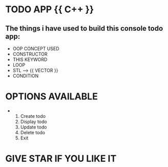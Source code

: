 # TODO APP {{ C++ }}

## The things i have used to build this console todo app: 
  - OOP CONCEPT USED 
  - CONSTRUCTOR
  - THIS KEYWORD
  - LOOP
  - STL --> {{ VECTOR }}
  - CONDITION

# OPTIONS AVAILABLE
  - 1. Create todo
    2. Display todo
    3. Update todo
    4. Delete todo
    5. Exit
       
# **GIVE STAR IF YOU LIKE IT**
